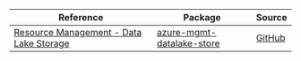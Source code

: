 | Reference | Package | Source |
|---|---|---|
|[Resource Management - Data Lake Storage](mgmt-datalake-store-readme.md)|[azure-mgmt-datalake-store](https://pypi.org/project/azure-mgmt-datalake-store)|[GitHub](https://github.com/Azure/azure-sdk-for-python/blob/main/sdk/datalake/azure-mgmt-datalake-store)|
